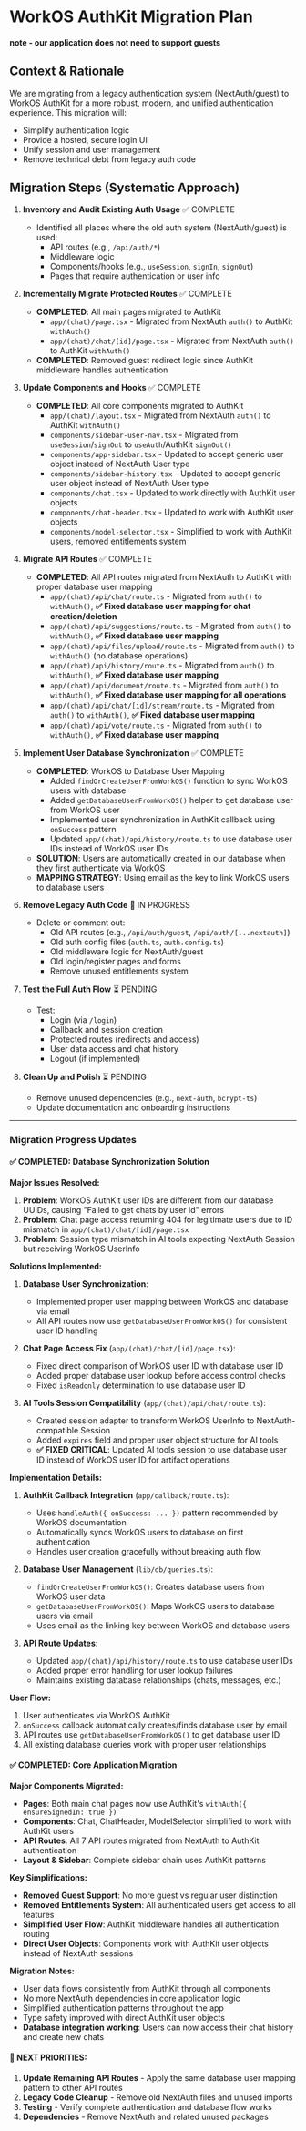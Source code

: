 # WorkOS AuthKit Migration Plan

#### note - our application does not need to support guests

## Context & Rationale

We are migrating from a legacy authentication system (NextAuth/guest) to WorkOS AuthKit for a more robust, modern, and unified authentication experience. This migration will:
- Simplify authentication logic
- Provide a hosted, secure login UI
- Unify session and user management
- Remove technical debt from legacy auth code

## Migration Steps (Systematic Approach)

1. **Inventory and Audit Existing Auth Usage** ✅ COMPLETE
   - Identified all places where the old auth system (NextAuth/guest) is used:
     - API routes (e.g., `/api/auth/*`)
     - Middleware logic
     - Components/hooks (e.g., `useSession`, `signIn`, `signOut`)
     - Pages that require authentication or user info

2. **Incrementally Migrate Protected Routes** ✅ COMPLETE
   - **COMPLETED**: All main pages migrated to AuthKit
     - `app/(chat)/page.tsx` - Migrated from NextAuth `auth()` to AuthKit `withAuth()`
     - `app/(chat)/chat/[id]/page.tsx` - Migrated from NextAuth `auth()` to AuthKit `withAuth()`
   - **COMPLETED**: Removed guest redirect logic since AuthKit middleware handles authentication

3. **Update Components and Hooks** ✅ COMPLETE
   - **COMPLETED**: All core components migrated to AuthKit
     - `app/(chat)/layout.tsx` - Migrated from NextAuth `auth()` to AuthKit `withAuth()`
     - `components/sidebar-user-nav.tsx` - Migrated from `useSession`/`signOut` to `useAuth`/AuthKit `signOut()`
     - `components/app-sidebar.tsx` - Updated to accept generic user object instead of NextAuth User type
     - `components/sidebar-history.tsx` - Updated to accept generic user object instead of NextAuth User type
     - `components/chat.tsx` - Updated to work directly with AuthKit user objects
     - `components/chat-header.tsx` - Updated to work with AuthKit user objects
     - `components/model-selector.tsx` - Simplified to work with AuthKit users, removed entitlements system

4. **Migrate API Routes** ✅ COMPLETE
   - **COMPLETED**: All API routes migrated from NextAuth to AuthKit with proper database user mapping
     - `app/(chat)/api/chat/route.ts` - Migrated from `auth()` to `withAuth()`, **✅ Fixed database user mapping for chat creation/deletion**
     - `app/(chat)/api/suggestions/route.ts` - Migrated from `auth()` to `withAuth()`, **✅ Fixed database user mapping**
     - `app/(chat)/api/files/upload/route.ts` - Migrated from `auth()` to `withAuth()` (no database operations)
     - `app/(chat)/api/history/route.ts` - Migrated from `auth()` to `withAuth()`, **✅ Fixed database user mapping**
     - `app/(chat)/api/document/route.ts` - Migrated from `auth()` to `withAuth()`, **✅ Fixed database user mapping for all operations**
     - `app/(chat)/api/chat/[id]/stream/route.ts` - Migrated from `auth()` to `withAuth()`, **✅ Fixed database user mapping**
     - `app/(chat)/api/vote/route.ts` - Migrated from `auth()` to `withAuth()`, **✅ Fixed database user mapping**

5. **Implement User Database Synchronization** ✅ COMPLETE
   - **COMPLETED**: WorkOS to Database User Mapping
     - Added `findOrCreateUserFromWorkOS()` function to sync WorkOS users with database
     - Added `getDatabaseUserFromWorkOS()` helper to get database user from WorkOS user
     - Implemented user synchronization in AuthKit callback using `onSuccess` pattern
     - Updated `app/(chat)/api/history/route.ts` to use database user IDs instead of WorkOS user IDs
   - **SOLUTION**: Users are automatically created in our database when they first authenticate via WorkOS
   - **MAPPING STRATEGY**: Using email as the key to link WorkOS users to database users

6. **Remove Legacy Auth Code** 🔄 IN PROGRESS
   - Delete or comment out:
     - Old API routes (e.g., `/api/auth/guest`, `/api/auth/[...nextauth]`)
     - Old auth config files (`auth.ts`, `auth.config.ts`)
     - Old middleware logic for NextAuth/guest
     - Old login/register pages and forms
     - Remove unused entitlements system

7. **Test the Full Auth Flow** ⏳ PENDING
   - Test:
     - Login (via `/login`)
     - Callback and session creation
     - Protected routes (redirects and access)
     - User data access and chat history
     - Logout (if implemented)

8. **Clean Up and Polish** ⏳ PENDING
   - Remove unused dependencies (e.g., `next-auth`, `bcrypt-ts`)
   - Update documentation and onboarding instructions

---

### **Migration Progress Updates**

#### **✅ COMPLETED: Database Synchronization Solution**

**Major Issues Resolved:**
1. **Problem**: WorkOS AuthKit user IDs are different from our database UUIDs, causing "Failed to get chats by user id" errors
2. **Problem**: Chat page access returning 404 for legitimate users due to ID mismatch in `app/(chat)/chat/[id]/page.tsx`
3. **Problem**: Session type mismatch in AI tools expecting NextAuth Session but receiving WorkOS UserInfo

**Solutions Implemented:**

1. **Database User Synchronization**:
   - Implemented proper user mapping between WorkOS and database via email
   - All API routes now use `getDatabaseUserFromWorkOS()` for consistent user ID handling

2. **Chat Page Access Fix** (`app/(chat)/chat/[id]/page.tsx`):
   - Fixed direct comparison of WorkOS user ID with database user ID
   - Added proper database user lookup before access control checks
   - Fixed `isReadonly` determination to use database user ID

3. **AI Tools Session Compatibility** (`app/(chat)/api/chat/route.ts`):
   - Created session adapter to transform WorkOS UserInfo to NextAuth-compatible Session
   - Added `expires` field and proper user object structure for AI tools
   - **✅ FIXED CRITICAL**: Updated AI tools session to use database user ID instead of WorkOS user ID for artifact operations

**Implementation Details:**
1. **AuthKit Callback Integration** (`app/callback/route.ts`):
   - Uses `handleAuth({ onSuccess: ... })` pattern recommended by WorkOS documentation
   - Automatically syncs WorkOS users to database on first authentication
   - Handles user creation gracefully without breaking auth flow

2. **Database User Management** (`lib/db/queries.ts`):
   - `findOrCreateUserFromWorkOS()`: Creates database users from WorkOS user data
   - `getDatabaseUserFromWorkOS()`: Maps WorkOS users to database users via email
   - Uses email as the linking key between WorkOS and database users

3. **API Route Updates**:
   - Updated `app/(chat)/api/history/route.ts` to use database user IDs
   - Added proper error handling for user lookup failures
   - Maintains existing database relationships (chats, messages, etc.)

**User Flow:**
1. User authenticates via WorkOS AuthKit
2. `onSuccess` callback automatically creates/finds database user by email
3. API routes use `getDatabaseUserFromWorkOS()` to get database user ID
4. All existing database queries work with proper user relationships

#### **✅ COMPLETED: Core Application Migration**
**Major Components Migrated:**
- **Pages**: Both main chat pages now use AuthKit's `withAuth({ ensureSignedIn: true })`
- **Components**: Chat, ChatHeader, ModelSelector simplified to work with AuthKit users
- **API Routes**: All 7 API routes migrated from NextAuth to AuthKit authentication
- **Layout & Sidebar**: Complete sidebar chain uses AuthKit patterns

**Key Simplifications:**
- **Removed Guest Support**: No more guest vs regular user distinction
- **Removed Entitlements System**: All authenticated users get access to all features
- **Simplified User Flow**: AuthKit middleware handles all authentication routing
- **Direct User Objects**: Components work with AuthKit user objects instead of NextAuth sessions

**Migration Notes:**
- User data flows consistently from AuthKit through all components
- No more NextAuth dependencies in core application logic
- Simplified authentication patterns throughout the app
- Type safety improved with direct AuthKit user objects
- **Database integration working**: Users can now access their chat history and create new chats

#### **🔄 NEXT PRIORITIES:**
1. **Update Remaining API Routes** - Apply the same database user mapping pattern to other API routes
2. **Legacy Code Cleanup** - Remove old NextAuth files and unused imports
3. **Testing** - Verify complete authentication and database flow works
4. **Dependencies** - Remove NextAuth and related unused packages 